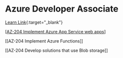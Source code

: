 # Azure Developer Associate


[Learn Link](https://learn.microsoft.com/en-us/credentials/certifications/azure-developer/){:target="_blank"}

[[AZ-204 Implement Azure App Service web apps]]

[[AZ-204 Implement Azure Functions]]

[[AZ-204 Develop solutions that use Blob storage]]

[//begin]: # "Autogenerated link references for markdown compatibility"
[AZ-204 Implement Azure App Service web apps]: <AZ-204 Implement Azure App Service web apps> "AZ-204 Implement Azure App Service web apps"
[//end]: # "Autogenerated link references"
